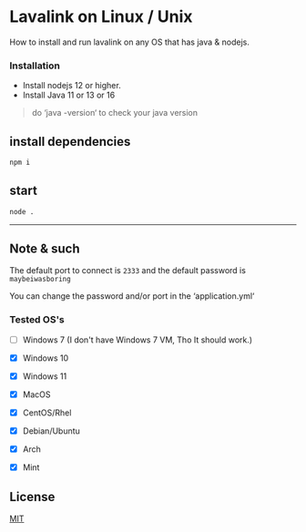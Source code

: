 # Lavalink on Linux / Unix



How to install and run lavalink on any OS that has java & nodejs.


### Installation

* Install nodejs 12 or higher.
* Install Java 11 or 13 or 16 
> do ‘java -version‘ to check your java version

## install dependencies
```bash
npm i
```

## start

```bash
node .
```

- - -

## Note & such
The default port to connect is `2333` and the default password is `maybeiwasboring`

You can change the password and/or port in the ‘application.yml‘

### Tested OS's

- [ ] Windows 7 (I don't have Windows 7 VM, Tho It should work.)
- [x] Windows 10
- [x] Windows 11
- [x] MacOS
- [x] CentOS/Rhel
- [x] Debian/Ubuntu
- [x] Arch
- [x] Mint


## License
[MIT](https://choosealicense.com/licenses/mit/)
